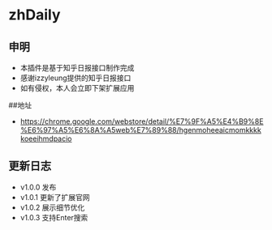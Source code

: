 # zhDaily
## 申明
* 本插件是基于知乎日报接口制作完成
* 感谢izzyleung提供的知乎日报接口
* 如有侵权，本人会立即下架扩展应用

##地址
* https://chrome.google.com/webstore/detail/%E7%9F%A5%E4%B9%8E%E6%97%A5%E6%8A%A5web%E7%89%88/hgenmoheeaicmomkkkkkoeeihmdpacio

## 更新日志
* v1.0.0 发布
* v1.0.1 更新了扩展官网
* v1.0.2 展示细节优化
* v1.0.3 支持Enter搜索